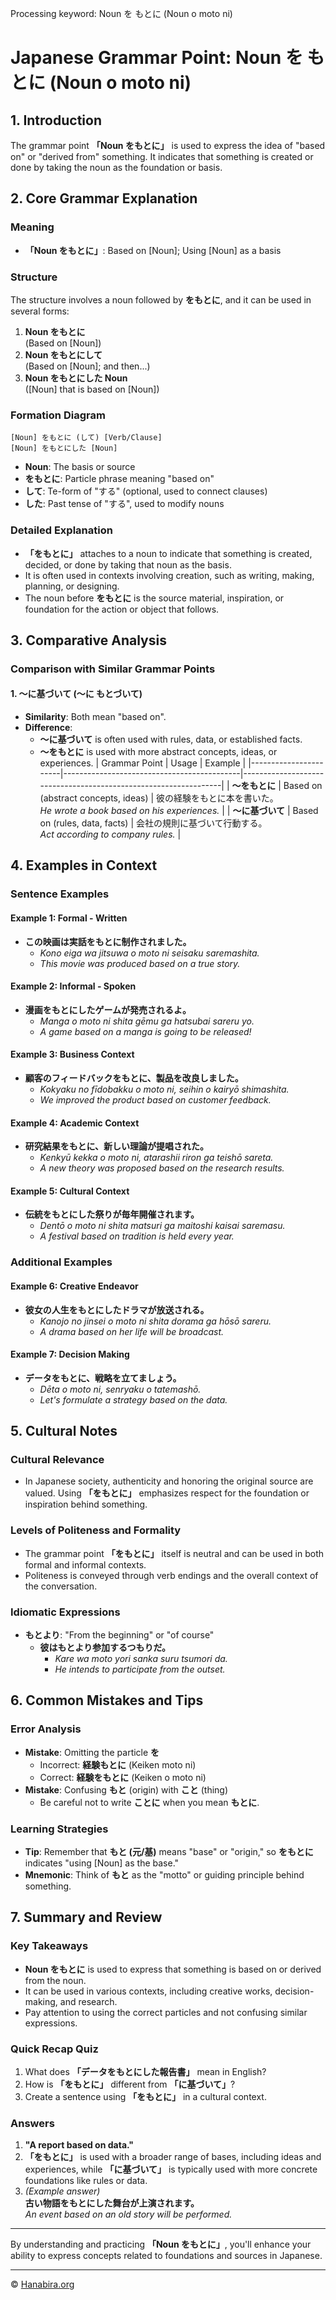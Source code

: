 Processing keyword: Noun を もとに (Noun o moto ni)
# Japanese Grammar Point: Noun を もとに (Noun o moto ni)

## 1. Introduction
The grammar point **「Noun をもとに」** is used to express the idea of "based on" or "derived from" something. It indicates that something is created or done by taking the noun as the foundation or basis.
## 2. Core Grammar Explanation
### Meaning
- **「Noun をもとに」**: Based on [Noun]; Using [Noun] as a basis
### Structure
The structure involves a noun followed by **をもとに**, and it can be used in several forms:
1. **Noun をもとに**  
   (Based on [Noun])
2. **Noun をもとにして**  
   (Based on [Noun]; and then...)
3. **Noun をもとにした Noun**  
   ([Noun] that is based on [Noun])
### Formation Diagram
```
[Noun] をもとに (して) [Verb/Clause]
[Noun] をもとにした [Noun]
```
- **Noun**: The basis or source
- **をもとに**: Particle phrase meaning "based on"
- **して**: Te-form of "する" (optional, used to connect clauses)
- **した**: Past tense of "する", used to modify nouns
### Detailed Explanation
- **「をもとに」** attaches to a noun to indicate that something is created, decided, or done by taking that noun as the basis.
- It is often used in contexts involving creation, such as writing, making, planning, or designing.
- The noun before **をもとに** is the source material, inspiration, or foundation for the action or object that follows.
## 3. Comparative Analysis
### Comparison with Similar Grammar Points
#### 1. 〜に基づいて (〜に もとづいて)
- **Similarity**: Both mean "based on".
- **Difference**:  
  - **〜に基づいて** is often used with rules, data, or established facts.
  - **〜をもとに** is used with more abstract concepts, ideas, or experiences.
| Grammar Point         | Usage                                      | Example                                                         |
|-----------------------|--------------------------------------------|-----------------------------------------------------------------|
| **〜をもとに**      | Based on (abstract concepts, ideas)       | 彼の経験をもとに本を書いた。<br>*He wrote a book based on his experiences.* |
| **〜に基づいて**   | Based on (rules, data, facts)             | 会社の規則に基づいて行動する。<br>*Act according to company rules.* |
## 4. Examples in Context
### Sentence Examples
#### Example 1: Formal - Written
- **この映画は実話をもとに制作されました。**
  - *Kono eiga wa jitsuwa o moto ni seisaku saremashita.*
  - *This movie was produced based on a true story.*
#### Example 2: Informal - Spoken
- **漫画をもとにしたゲームが発売されるよ。**
  - *Manga o moto ni shita gēmu ga hatsubai sareru yo.*
  - *A game based on a manga is going to be released!*
#### Example 3: Business Context
- **顧客のフィードバックをもとに、製品を改良しました。**
  - *Kokyaku no fīdobakku o moto ni, seihin o kairyō shimashita.*
  - *We improved the product based on customer feedback.*
#### Example 4: Academic Context
- **研究結果をもとに、新しい理論が提唱された。**
  - *Kenkyū kekka o moto ni, atarashii riron ga teishō sareta.*
  - *A new theory was proposed based on the research results.*
#### Example 5: Cultural Context
- **伝統をもとにした祭りが毎年開催されます。**
  - *Dentō o moto ni shita matsuri ga maitoshi kaisai saremasu.*
  - *A festival based on tradition is held every year.*
### Additional Examples
#### Example 6: Creative Endeavor
- **彼女の人生をもとにしたドラマが放送される。**
  - *Kanojo no jinsei o moto ni shita dorama ga hōsō sareru.*
  - *A drama based on her life will be broadcast.*
#### Example 7: Decision Making
- **データをもとに、戦略を立てましょう。**
  - *Dēta o moto ni, senryaku o tatemashō.*
  - *Let's formulate a strategy based on the data.*
## 5. Cultural Notes
### Cultural Relevance
- In Japanese society, authenticity and honoring the original source are valued. Using **「をもとに」** emphasizes respect for the foundation or inspiration behind something.
### Levels of Politeness and Formality
- The grammar point **「をもとに」** itself is neutral and can be used in both formal and informal contexts.
- Politeness is conveyed through verb endings and the overall context of the conversation.
### Idiomatic Expressions
- **もとより**: "From the beginning" or "of course"
  - **彼はもとより参加するつもりだ。**
    - *Kare wa moto yori sanka suru tsumori da.*
    - *He intends to participate from the outset.*
## 6. Common Mistakes and Tips
### Error Analysis
- **Mistake**: Omitting the particle **を**
  - Incorrect: **経験もとに** (Keiken moto ni)
  - Correct: **経験をもとに** (Keiken o moto ni)
- **Mistake**: Confusing **もと** (origin) with **こと** (thing)
  - Be careful not to write **ことに** when you mean **もとに**.
### Learning Strategies
- **Tip**: Remember that **もと (元/基)** means "base" or "origin," so **をもとに** indicates "using [Noun] as the base."
- **Mnemonic**: Think of **もと** as the "motto" or guiding principle behind something.
## 7. Summary and Review
### Key Takeaways
- **Noun をもとに** is used to express that something is based on or derived from the noun.
- It can be used in various contexts, including creative works, decision-making, and research.
- Pay attention to using the correct particles and not confusing similar expressions.
### Quick Recap Quiz
1. What does **「データをもとにした報告書」** mean in English?
2. How is **「をもとに」** different from **「に基づいて」**?
3. Create a sentence using **「をもとに」** in a cultural context.
### Answers
1. **"A report based on data."**
2. **「をもとに」** is used with a broader range of bases, including ideas and experiences, while **「に基づいて」** is typically used with more concrete foundations like rules or data.
3. *(Example answer)*  
   **古い物語をもとにした舞台が上演されます。**  
   *An event based on an old story will be performed.*

---
By understanding and practicing **「Noun をもとに」**, you'll enhance your ability to express concepts related to foundations and sources in Japanese.


---

© [Hanabira.org](https://hanabira.org)
